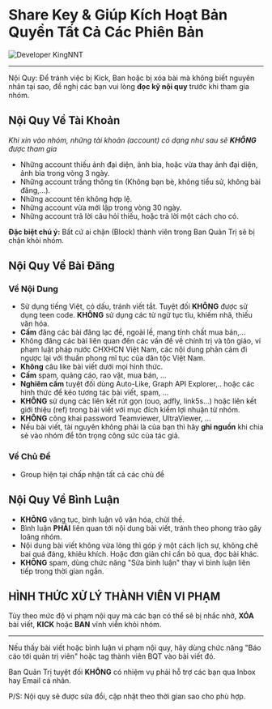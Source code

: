 
# Share Key & Giúp Kích Hoạt Bản Quyền Tất Cả Các Phiên Bản

![Developer KingNNT](https://scontent.fhan5-1.fna.fbcdn.net/v/t1.0-9/82752713_612151932937477_110914687150850048_n.png?_nc_cat=109&_nc_ohc=oiMTiihBwh0AQne3CGG8pAonCzUMChA4EK5Ughf7HOrhd52zKKjLv8B6w&_nc_ht=scontent.fhan5-1.fna&oh=f07f6d81e6b035e8b78d4e0355b464e0&oe=5E9C911C)

---

Nội Quy:
Để tránh việc bị Kick, Ban hoặc bị xóa bài mà không biết nguyên nhân tại sao, đề nghị các bạn vui lòng **đọc kỹ nội quy** trước khi tham gia nhóm.

## Nội Quy Về Tài Khoản
*Khi xin vào nhóm, những tài khoản (account) có dạng như sau sẽ **KHÔNG** được tham gia*
- Những account thiếu ảnh đại diện, ảnh bìa, hoặc vừa thay ảnh đại diện, ảnh bìa trong vòng 3 ngày.
- Những account trắng thông tin (Không bạn bè, không tiểu sử, không bài đăng,...).
- Những account tên không hợp lệ.
- Những account vừa mới lập trong vòng 30 ngày.
- Những account trả lời câu hỏi thiếu, hoặc trả lời một cách cho có.

**Đặc biệt chú ý:** Bất cứ ai chặn (Block) thành viên trong Ban Quản Trị sẽ bị chặn khỏi nhóm.

## Nội Quy Về Bài Đăng

### Về Nội Dung

 - Sử dụng tiếng Việt, có dấu, tránh viết tắt. Tuyệt đối **KHÔNG** được
   sử dụng teen code. **KHÔNG** sử dụng các từ ngữ tục tĩu, khiếm nhã,
   thiếu văn hóa.
 - **Cấm** đăng các bài đăng lạc đề, ngoài lề, mang tính chất mua bán,...
 - Không đăng các bài liên quan đến các vấn đề về chính trị và tôn giáo,
   vi phạm luật pháp nước CHXHCN Việt Nam, các nội dung phản cảm đi
   ngược lại với thuần phong mĩ tục của dân tộc Việt Nam.
 - **Không** câu like bài viết dưới mọi hình thức.
 - **Cấm** spam, quảng cáo, rao vặt, mua bán, ...
 - **Nghiêm cấm** tuyệt đối dùng Auto-Like, Graph API Explorer,.. hoặc các hình thức để kéo tương tác bài viết, spam, ...
 - **KHÔNG** sử dụng các liên kết rút gọn (ouo, adfly, link5s...) hoặc liên kết giới thiệu (ref) trong bài viết với mục đích kiếm lợi nhuận từ nhóm.
 - **KHÔNG** công khai password Teamviewer, UltraViewer, ...
 - Nếu bài viết, tài nguyên không phải là của bạn thì hãy **ghi nguồn** khi chia sẻ vào nhóm để tôn trọng công sức của tác giả.
 
### Về Chủ Đề

- Group hiện tại chấp nhận tất cả các chủ đề

## Nội Quy Về Bình Luận

-   **KHÔNG**  văng tục, bình luận vô văn hóa, chửi thề.
-   Bình luận  **PHẢI**  liên quan tới nội dung bài viết, tránh theo phong trào gây loãng nhóm.
-   Nội dung bài viết không vừa lòng thì góp ý một cách lịch sự, không chê bai quá đáng, khiêu khích. Hoặc đơn giản chỉ cần bỏ qua, đọc bài khác.
-   **KHÔNG**  spam, dùng chức năng "Sửa bình luận" thay vì bình luận liên tiếp trong thời gian ngắn.

## HÌNH THỨC XỬ LÝ THÀNH VIÊN VI PHẠM

Tùy theo mức độ vi phạm nội quy mà các bạn có thể sẽ bị nhắc nhở,  **XÓA**  bài viết,  **KICK**  hoặc  **BAN**  vĩnh viễn khỏi nhóm.

---
Nếu thấy bài viết hoặc bình luận vi phạm nội quy, hãy dùng chức năng "Báo cáo tới quản trị viên" hoặc tag thành viên BQT vào bài viết đó.

Ban Quản Trị tuyệt đối  **KHÔNG**  có nhiệm vụ phải hỗ trợ các bạn qua Inbox hay Email cá nhân.

P/S: Nội quy sẽ được sửa đổi, cập nhật theo thời gian sao cho phù hợp.